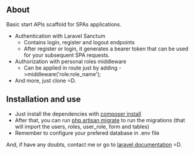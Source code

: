 ## About

Basic start APIs scaffold for SPAs applications.

- Authentication with Laravel Sanctum
  - Contains login, register and logout endpoints
  - After register or login, it generates a bearer token that can be used for your subsequent SPA requests.
- Authorization with personal roles middleware
  - Can be applied in route just by adding ->middleware('role:role_name');
- And more, just clone =D.


## Installation and use
- Just install the dependencies with [composer install]()
- After that, you can run [php artisan migrate]() to run the migrations (that will import the users, roles, user_role, form and tables)
- Remember to configure your prefered database in .env file 

And, if have any doubts, contact me or go to [laravel documentation](https://laravel.com/docs) =D. 

